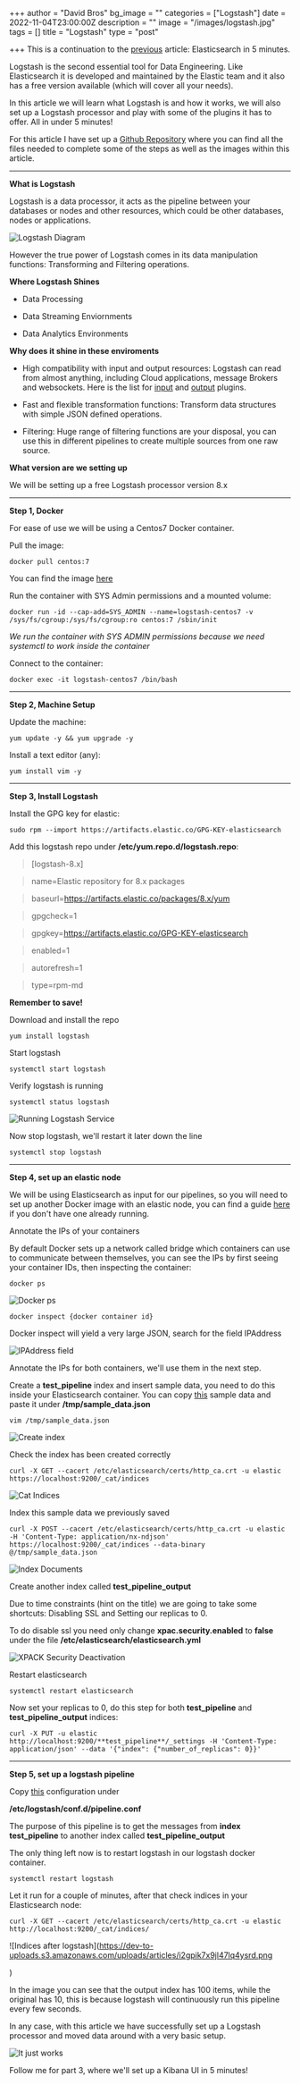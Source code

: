 +++
author = "David Bros"
bg_image = ""
categories = ["Logstash"]
date = 2022-11-04T23:00:00Z
description = ""
image = "/images/logstash.jpg"
tags = []
title = "Logstash"
type = "post"

+++
This is a continuation to the [previous](https://dev.to/thehunter896/elk-elasticsearch-in-5-minutes-5bfn) article: Elasticsearch in 5 minutes. 



Logstash is the second essential tool for Data Engineering. Like Elasticsearch it is developed and maintained by the Elastic team and it also has a free version available (which will cover all your needs).



In this article we will learn what Logstash is and how it works, we will also set up a Logstash processor and play with some of the plugins it has to offer. All in under 5 minutes!



For this article I have set up a [Github Repository](https://github.com/TheHunter896/logstash-in-five-minutes) where you can find all the files needed to complete some of the steps as well as the images within this article. 



--- 



**What is Logstash**

Logstash is a data processor, it acts as the pipeline between your databases or nodes and other resources, which could be other databases, nodes or applications.



![Logstash Diagram](https://dev-to-uploads.s3.amazonaws.com/uploads/articles/rznkk8h6pj1jz3o7pnol.png)

 



However the true power of Logstash comes in its data manipulation functions: Transforming and Filtering operations. 



**Where Logstash Shines**

- Data Processing

- Data Streaming Enviornments

- Data Analytics Environments



**Why does it shine in these enviroments**



- High compatibility with input and output resources: Logstash can read from almost anything, including Cloud applications, message Brokers and websockets. Here is the list for [input](https://www.elastic.co/guide/en/logstash/current/input-plugins.html) and [output](https://www.elastic.co/guide/en/logstash/current/output-plugins.html) plugins. 

- Fast and flexible transformation functions: Transform data structures with simple JSON defined operations. 

- Filtering: Huge range of filtering functions are your disposal, you can use this in different pipelines to create multiple sources from one raw source. 



**What version are we setting up**

We will be setting up a free Logstash processor version 8.x



---



**Step 1, Docker**

For ease of use we will be using a Centos7 Docker container.



Pull the image:

`docker pull centos:7`

You can find the image [here](https://hub.docker.com/_/centos)



Run the container with SYS Admin permissions and a mounted volume:

`docker run -id --cap-add=SYS_ADMIN --name=logstash-centos7 -v /sys/fs/cgroup:/sys/fs/cgroup:ro centos:7 /sbin/init`



_We run the container with SYS ADMIN permissions because we need systemctl to work inside the container_



Connect to the container:

`docker exec -it logstash-centos7 /bin/bash`



--- 



**Step 2, Machine Setup**

Update the machine:

`yum update -y && yum upgrade -y`



Install a text editor (any): 

`yum install vim -y` 



---



**Step 3, Install Logstash**



Install the GPG key for elastic:

`sudo rpm --import https://artifacts.elastic.co/GPG-KEY-elasticsearch`



Add this logstash repo under **/etc/yum.repo.d/logstash.repo**:



> [logstash-8.x]

> name=Elastic repository for 8.x packages

> baseurl=https://artifacts.elastic.co/packages/8.x/yum

> gpgcheck=1

> gpgkey=https://artifacts.elastic.co/GPG-KEY-elasticsearch

> enabled=1

> autorefresh=1

> type=rpm-md



**Remember to save!**



Download and install the repo

`yum install logstash`



Start logstash

`systemctl start logstash`



Verify logstash is running

`systemctl status logstash`



![Running Logstash Service](https://dev-to-uploads.s3.amazonaws.com/uploads/articles/c1phahtfbynr0clyxopm.png)



Now stop logstash, we'll restart it later down the line

`systemctl stop logstash`



---



**Step 4, set up an elastic node**



We will be using Elasticsearch as input for our pipelines, so you will need to set up another Docker image with an elastic node, you can find a guide [here](https://dev.to/thehunter896/elk-elasticsearch-in-5-minutes-5bfn) if you don't have one already running. 



Annotate the IPs of your containers



By default Docker sets up a network called bridge which containers can use to communicate between themselves, you can see the IPs by first seeing your container IDs, then inspecting the container:



`docker ps`

![Docker ps](https://dev-to-uploads.s3.amazonaws.com/uploads/articles/va7g20z5c61rom0udpm6.png)

 

`docker inspect {docker container id}`

Docker inspect will yield a very large JSON, search for the field IPAddress



![IPAddress field](https://dev-to-uploads.s3.amazonaws.com/uploads/articles/1lx68bfe8aa5tvguhaec.png)



Annotate the IPs for both containers, we'll use them in the next step. 



Create a **test_pipeline** index and insert sample data, you need to do this inside your Elasticsearch container. You can copy [this](https://github.com/TheHunter896/logstash-in-five-minutes/blob/master/sample_data.txt) sample data and paste it under **/tmp/sample_data.json**



`vim /tmp/sample_data.json`



![Create index](https://dev-to-uploads.s3.amazonaws.com/uploads/articles/h71jokw58qimimk9jp1h.png)



Check the index has been created correctly



`curl -X GET --cacert /etc/elasticsearch/certs/http_ca.crt -u elastic https://localhost:9200/_cat/indices` 



![Cat Indices](https://dev-to-uploads.s3.amazonaws.com/uploads/articles/fibuadm4rlyuno8e66vw.png)



Index this sample data we previously saved



`curl -X POST --cacert /etc/elasticsearch/certs/http_ca.crt -u elastic -H 'Content-Type: application/nx-ndjson' https://localhost:9200/_cat/indices --data-binary @/tmp/sample_data.json`



![Index Documents](https://dev-to-uploads.s3.amazonaws.com/uploads/articles/c16j27f6fsd7hddfpixb.png)



Create another index called **test_pipeline_output**

 

Due to time constraints (hint on the title) we are going to take some shortcuts: Disabling SSL and Setting our replicas to 0. 



To do disable ssl you need only change **xpac.security.enabled** to **false** under the file **/etc/elasticsearch/elasticsearch.yml** 



![XPACK Security Deactivation](https://dev-to-uploads.s3.amazonaws.com/uploads/articles/rscxjr78gbh9e6p247az.png)



Restart elasticsearch 

`systemctl restart elasticsearch`



Now set your replicas to 0, do this step for both **test_pipeline** and **test_pipeline_output** indices:

`curl -X PUT -u elastic http://localhost:9200/**test_pipeline**/_settings -H 'Content-Type: application/json' --data '{"index": {"number_of_replicas": 0}}'`

 

--- 



**Step 5, set up a logstash pipeline**



Copy [this](https://github.com/TheHunter896/logstash-in-five-minutes/blob/master/conf/pipeline.conf) configuration under

**/etc/logstash/conf.d/pipeline.conf**



The purpose of this pipeline is to get the messages from **index test_pipeline** to another index called **test_pipeline_output**



The only thing left now is to restart logstash in our logstash docker container.



`systemctl restart logstash` 



Let it run for a couple of minutes, after that check indices in your Elasticsearch node:



`curl -X GET --cacert /etc/elasticsearch/certs/http_ca.crt -u elastic http://localhost:9200/_cat/indices/`



![Indices after logstash](https://dev-to-uploads.s3.amazonaws.com/uploads/articles/i2gpik7x9jl47lq4ysrd.png

)

 

In the image you can see that the output index has 100 items, while the original has 10, this is because logstash will continuously run this pipeline every few seconds. 



In any case, with this article we have successfully set up a Logstash processor and moved data around with a very basic setup.



![It just works](https://dev-to-uploads.s3.amazonaws.com/uploads/articles/3wwi35zlkd9g6y15k2f0.gif)



Follow me for part 3, where we'll set up a Kibana UI in 5 minutes!